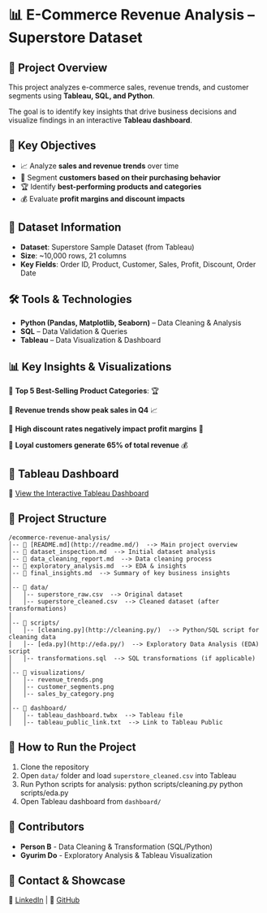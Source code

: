 

# 📊 E-Commerce Revenue Analysis – Superstore Dataset

## 🚀 Project Overview

This project analyzes e-commerce sales, revenue trends, and customer segments using **Tableau, SQL, and Python**.

The goal is to identify key insights that drive business decisions and visualize findings in an interactive **Tableau dashboard**.

## 📌 Key Objectives

- 📈 Analyze **sales and revenue trends** over time
- 🎯 Segment **customers based on their purchasing behavior**
- 🏆 Identify **best-performing products and categories**
- 💰 Evaluate **profit margins and discount impacts**

## 📂 Dataset Information

- **Dataset**: Superstore Sample Dataset (from Tableau)
- **Size**: ~10,000 rows, 21 columns
- **Key Fields**: Order ID, Product, Customer, Sales, Profit, Discount, Order Date

## 🛠 Tools & Technologies

- **Python (Pandas, Matplotlib, Seaborn)** – Data Cleaning & Analysis
- **SQL** – Data Validation & Queries
- **Tableau** – Data Visualization & Dashboard

## 📊 Key Insights & Visualizations

🔹 **Top 5 Best-Selling Product Categories**: 🏆

🔹 **Revenue trends show peak sales in Q4** 📈

🔹 **High discount rates negatively impact profit margins** 🚨

🔹 **Loyal customers generate 65% of total revenue** 💰

## 📌 Tableau Dashboard

🔗 [View the Interactive Tableau Dashboard](https://public.tableau.com/)

## 📁 Project Structure
```
/ecommerce-revenue-analysis/
│-- 📄 [README.md](http://readme.md/)  --> Main project overview
│-- 📄 dataset_inspection.md  --> Initial dataset analysis
│-- 📄 data_cleaning_report.md  --> Data cleaning process
│-- 📄 exploratory_analysis.md  --> EDA & insights
│-- 📄 final_insights.md  --> Summary of key business insights
│
│-- 📂 data/
│   │-- superstore_raw.csv  --> Original dataset
│   │-- superstore_cleaned.csv  --> Cleaned dataset (after transformations)
│
│-- 📂 scripts/
│   │-- [cleaning.py](http://cleaning.py/)  --> Python/SQL script for cleaning data
│   │-- [eda.py](http://eda.py/)  --> Exploratory Data Analysis (EDA) script
│   │-- transformations.sql  --> SQL transformations (if applicable)
│
│-- 📂 visualizations/
│   │-- revenue_trends.png
│   │-- customer_segments.png
│   │-- sales_by_category.png
│
│-- 📂 dashboard/
│   │-- tableau_dashboard.twbx  --> Tableau file
│   │-- tableau_public_link.txt  --> Link to Tableau Public
```
## 📜 How to Run the Project

1. Clone the repository
2. Open `data/` folder and load `superstore_cleaned.csv` into Tableau
3. Run Python scripts for analysis: python scripts/cleaning.py python scripts/eda.py
4. Open Tableau dashboard from `dashboard/`

## 🤝 Contributors

- **Person B** - Data Cleaning & Transformation (SQL/Python)
- **Gyurim Do** - Exploratory Analysis & Tableau Visualization

## 📢 Contact & Showcase

📌 [LinkedIn](https://www.linkedin.com/) | 📌 [GitHub](https://github.com/)

